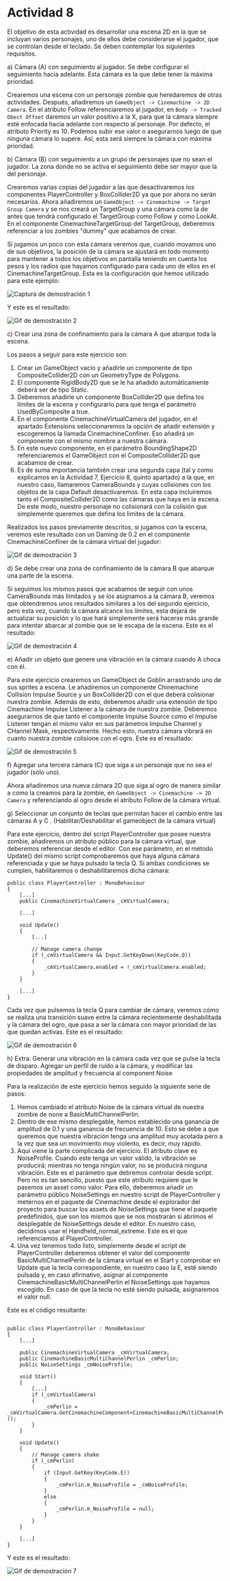# Actividad 8

El objetivo de esta actividad es desarrollar una escena 2D en la que se incluyan varios personajes, uno de ellos debe considerarse el jugador, que se controlan desde el teclado. Se deben contemplar los siguientes requisitos.

a) Cámara (A) con seguimiento al jugador. Se debe configurar el seguimiento hacia adelante. Esta cámara es la que debe tener la máxima prioridad.

Crearemos una escena con un personaje zombie que heredaremos de otras actividades. Después, añadiremos un `GameObject -> Cinemachine -> 2D Camera`. En el atributo Follow referenciaremos al jugador, en `Body -> Tracked Obect Offset` daremos un valor positivo a la X, para que la cámara siempre esté enfocada hacia adelante con respecto al personaje. Por defecto, el atributo Priority es 10. Podemos subir ese valor o asegurarnos luego de que ninguna cámara lo supere. Así, esta será siempre la cámara con máxima prioridad.

b) Cámara (B) con seguimiento a un grupo de personajes que no sean el jugador. La zona donde no se activa el seguimiento debe ser mayor que la del personaje.

Crearemos varias copias del jugador a las que desactivaremos los componentes PlayerController y BoxCollider2D ya que por ahora no serán necesarios. Ahora añadiremos un `GameObject -> Cinemachine -> Target Group Camera` y se nos creará un TargetGroup y una cámara  como la de antes que tendrá configurado el TargetGroup como Follow y como LookAt. En el componente CinemachineTargetGroup del TargetGroup, deberemos referenciar a los zombies "dummy" que acabamos de crear.

Si jugamos un poco con esta cámara veremos que, cuando movamos uno de sus objetivos, la posición de la cámara se ajustará en todo momento para mantener a todos los objetivos en pantalla teniendo en cuenta los pesos y los radios que hayamos configurado para cada uno de ellos en el CinemachineTargetGroup. Esta es la configuración que hemos utilizado para este ejemplo:

![Captura de demostración 1](demo1.png)

Y este es el resultado:

![Gif de demostración 2](demo2.gif)

c) Crear una zona de confinamiento para la cámara A que abarque toda la escena.

Los pasos a seguir para este ejercicio son:

1. Crear un GameObject vacío y añadirle un componente de tipo CompositeCollider2D con un GeometryType de Polygons.
2. El componente RigidBody2D que se le ha añadido automáticamente deberá ser de tipo Static.
3. Deberemos añadirle un componente BoxCollider2D que defina los límites de la escena y configurarlo para que tenga el parámetro UsedByComposite a true.
4. En el componente CinemachineVirtualCamera del jugador, en el apartado Extensions seleccionaremos la opción de añadir extensión y escogeremos la llamada CinemachineConfiner. Eso añadirá un componente con el mismo nombre a nuestra cámara.
5. En este nuevo componente, en el parámetro BoundingShape2D referenciaremos el GameObject con el CompositeCollider2D que acabamos de crear.
6. Es de suma importancia también crear una segunda capa (tal y como explicamos en la Actividad 7, Ejercicio 8, quinto apartado) a la que, en nuestro caso, llamaremos CameraBounds y cuyas colisiones con los objetos de la capa Default desactivaremos. En esta capa incluiremos tanto el CompositeCollider2D como las cámaras que haya en la escena. De este modo, nuestro personaje no colisionará con la colisión que simplemente queremos que defina los límites de la cámara.

Realizados los pasos previamente descritos, si jugamos con la escena, veremos este resultado con un Daming de 0.2 en el componente CinemachineConfiner de la cámara virtual del jugador:

![Gif de demostración 3](demo3.gif)

d) Se debe crear una zona de confinamiento de la cámara B que abarque una parte de la escena.

Si seguimos los mismos pasos que acabamos de seguir con unos CameraBounds más limitados y se los asignamos a la cámara B, veremos que obtendremos unos resultados similares a los del segundo ejercicio, pero esta vez, cuando la cámara alcance los límites, esta dejará de actualizar su posición y lo que hará simplemente será hacerse más grande para intentar abarcar al zombie que se le escapa de la escena. Este es el resultado:

![Gif de demostración 4](demo4.gif)

e) Añadir un objeto que genere una vibración en la cámara cuando A choca con él.

Para este ejercicio crearemos un GameObject de Goblin arrastrando uno de sus sprites a escena. Le añadiremos un componente Chinemachine Collision Impulse Source y un BoxCollider2D con el que deberá colisionar nuestra zombie. Además de esto, deberemos añadir una extensión de tipo Cinemachine Impulse Listener a la cámara de nuestra zombie. Deberemos asegurarnos de que tanto el componente Impulse Source como el Impulse Listener tengan el mismo valor en sus parámetros Impulse Channel y CHannel Mask, respectivamente. Hecho esto, nuestra cámara vibrará en cuanto nuestra zombie colisione con el ogro. Este es el resultado:

![Gif de demostración 5](demo5.gif)

f) Agregar una tercera cámara (C) que siga a un personaje que no sea el jugador (sólo uno).

Ahora añadiremos una nueva cámara 2D que siga al ogro de manera similar a como la creamos para la zombie, en `GameObject -> Cinemachine -> 2D Camera` y referenciando al ogro desde el atributo Follow de la cámara virtual.

g) Seleccionar un conjunto de teclas que permitan hacer el cambio entre las cámaras A y C . (Habilitar/Deshabilitar el gameobject de la cámara virtual)

Para este ejercicio, dentro del script PlayerController que posee nuestra zombie, añadiremos un atributo público para la cámara virtual, que deberemos referenciar desde el editor. Con ese parámetro, en el método Update() del mismo script comprobaremos que haya alguna cámara referenciada y que se haya pulsado la tecla Q. Si ambas condiciones se cumplen, habilitaremos o deshabilitaremos dicha cámara:

```
public class PlayerController : MonoBehaviour
{
    [...]
    public CinemachineVirtualCamera _cmVirtualCamera;
    
    [...]

    void Update()
    {
        [...]
        
        // Manage camera change
        if (_cmVirtualCamera && Input.GetKeyDown(KeyCode.Q))
        {
            _cmVirtualCamera.enabled = !_cmVirtualCamera.enabled;
        }
    }
    
    [...]
}
```

Cada vez que pulsemos la tecla Q para cambiar de cámara, veremos cómo se realiza una transición suave entre la cámara recientemente deshabilitada y la cámara del ogro, que pasa a ser la cámara con mayor prioridad de las que quedan activas. Este es el resultado:

![Gif de demostración 6](demo6.gif)

h) Extra: Generar una vibración en la cámara cada vez que se pulse la tecla de disparo. Agregar un perfil de ruido a la cámara, y modificar las propiedades de amplitud y frecuencia al component Noise

Para la realización de este ejercicio hemos seguido la siguiente serie de pasos:

1. Hemos cambiado el atributo Noise de la cámara virtual de nuestra zombie de none a BasicMultiChannelPerlin.
2. Dentro de ese mismo desplegable, hemos establecido una ganancia de amplitud de 0.1 y una ganancia de frecuencia de 10. Esto se debe a que queremos que nuestra vibración tenga una amplitud muy acotada pero a la vez que sea un movimiento muy violento, es decir, muy rápido.
3. Aquí viene la parte complicada del ejercicio. El atributo clave es NoiseProfile. Cuando este tenga un valor válido, la vibración se producirá; mientras no tenga ningún valor, no se producirá ninguna vibración. Este es el parámetro que debremos controlar desde script. Pero no es tan sencillo, puesto que este atributo requiere que le pasemos un asset como valor. Para ello, deberemos añadir un parámetro público NoiseSettings en nuestro script de PlayerController y meternos en el paquete de Cinemachine desde el explorador del proyecto para buscar los assets de NoiseSettings que tiene el paquete predefinidos, que son los mismos que se nos mostrarán si abrimos el desplegable de NoiseSettings desde el editor. En nuestro caso, decidimos usar el Handheld_normal_extreme. Este es el que referenciamos al PlayerController.
4. Una vez tenemos todo listo, simplemente desde el script de PlayerController deberemos obtener el valor del componente BasicMultiChannelPerlin de la cámara virtual en el Start y comprobar en Update que la tecla correspondiente, en nuestro caso la E, esté siendo pulsada y, en caso afirmativo, asignar al componente CinemachineBasicMultiChannelPerlin el NoiseSettings que hayamos escogido. En caso de que la tecla no esté siendo pulsada, asignaremos el valor null.

Este es el código resultante:

```

public class PlayerController : MonoBehaviour
{
    [...]
    
    public CinemachineVirtualCamera _cmVirtualCamera;
    public CinemachineBasicMultiChannelPerlin _cmPerlin;
    public NoiseSettings _cmNoiseProfile;
    
    void Start()
    {
        [...]
        if (_cmVirtualCamera)
        {
            _cmPerlin = _cmVirtualCamera.GetCinemachineComponent<CinemachineBasicMultiChannelPerlin>();
        }
    }

    void Update()
    {
        // Manage camera shake
        if (_cmPerlin)
        {
            if (Input.GetKey(KeyCode.E))
            {
                _cmPerlin.m_NoiseProfile = _cmNoiseProfile;
            }
            else
            {
                _cmPerlin.m_NoiseProfile = null;
            }
        }
    }
    
    [...]
}
```

Y este es el resultado:

![Gif de demostración 7](demo7.gif)